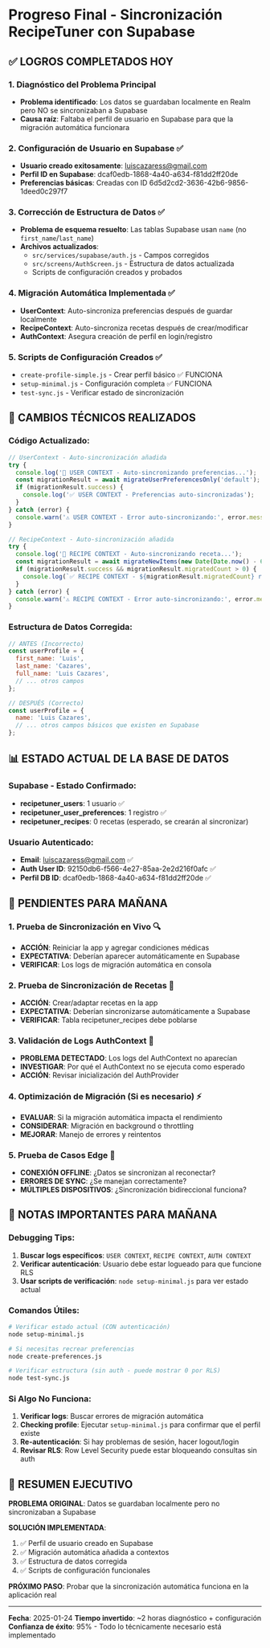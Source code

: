 # Progreso Final - Sincronización RecipeTuner con Supabase

## ✅ LOGROS COMPLETADOS HOY

### 1. Diagnóstico del Problema Principal
- **Problema identificado**: Los datos se guardaban localmente en Realm pero NO se sincronizaban a Supabase
- **Causa raíz**: Faltaba el perfil de usuario en Supabase para que la migración automática funcionara

### 2. Configuración de Usuario en Supabase ✅
- **Usuario creado exitosamente**: luiscazaress@gmail.com
- **Perfil ID en Supabase**: dcaf0edb-1868-4a40-a634-f81dd2ff20de
- **Preferencias básicas**: Creadas con ID 6d5d2cd2-3636-42b6-9856-1deed0c297f7

### 3. Corrección de Estructura de Datos ✅
- **Problema de esquema resuelto**: Las tablas Supabase usan `name` (no `first_name`/`last_name`)
- **Archivos actualizados**:
  - `src/services/supabase/auth.js` - Campos corregidos
  - `src/screens/AuthScreen.js` - Estructura de datos actualizada
  - Scripts de configuración creados y probados

### 4. Migración Automática Implementada ✅
- **UserContext**: Auto-sincroniza preferencias después de guardar localmente
- **RecipeContext**: Auto-sincroniza recetas después de crear/modificar
- **AuthContext**: Asegura creación de perfil en login/registro

### 5. Scripts de Configuración Creados ✅
- `create-profile-simple.js` - Crear perfil básico ✅ FUNCIONA
- `setup-minimal.js` - Configuración completa ✅ FUNCIONA
- `test-sync.js` - Verificar estado de sincronización

## 🔧 CAMBIOS TÉCNICOS REALIZADOS

### Código Actualizado:
```javascript
// UserContext - Auto-sincronización añadida
try {
  console.log('🔄 USER CONTEXT - Auto-sincronizando preferencias...');
  const migrationResult = await migrateUserPreferencesOnly('default');
  if (migrationResult.success) {
    console.log('✅ USER CONTEXT - Preferencias auto-sincronizadas');
  }
} catch (error) {
  console.warn('⚠️ USER CONTEXT - Error auto-sincronizando:', error.message);
}

// RecipeContext - Auto-sincronización añadida
try {
  console.log('🔄 RECIPE CONTEXT - Auto-sincronizando receta...');
  const migrationResult = await migrateNewItems(new Date(Date.now() - 60000));
  if (migrationResult.success && migrationResult.migratedCount > 0) {
    console.log(`✅ RECIPE CONTEXT - ${migrationResult.migratedCount} receta(s) sincronizada(s)`);
  }
} catch (error) {
  console.warn('⚠️ RECIPE CONTEXT - Error auto-sincronizando:', error.message);
}
```

### Estructura de Datos Corregida:
```javascript
// ANTES (Incorrecto)
const userProfile = {
  first_name: 'Luis',
  last_name: 'Cazares',
  full_name: 'Luis Cazares',
  // ... otros campos
};

// DESPUÉS (Correcto)
const userProfile = {
  name: 'Luis Cazares',
  // ... otros campos básicos que existen en Supabase
};
```

## 📊 ESTADO ACTUAL DE LA BASE DE DATOS

### Supabase - Estado Confirmado:
- **recipetuner_users**: 1 usuario ✅
- **recipetuner_user_preferences**: 1 registro ✅
- **recipetuner_recipes**: 0 recetas (esperado, se crearán al sincronizar)

### Usuario Autenticado:
- **Email**: luiscazaress@gmail.com ✅
- **Auth User ID**: 92150db6-f566-4e27-85aa-2e2d216f0afc ✅
- **Perfil DB ID**: dcaf0edb-1868-4a40-a634-f81dd2ff20de ✅

## 🎯 PENDIENTES PARA MAÑANA

### 1. Prueba de Sincronización en Vivo 🔍
- **ACCIÓN**: Reiniciar la app y agregar condiciones médicas
- **EXPECTATIVA**: Deberían aparecer automáticamente en Supabase
- **VERIFICAR**: Los logs de migración automática en consola

### 2. Prueba de Sincronización de Recetas 📝
- **ACCIÓN**: Crear/adaptar recetas en la app
- **EXPECTATIVA**: Deberían sincronizarse automáticamente a Supabase
- **VERIFICAR**: Tabla recipetuner_recipes debe poblarse

### 3. Validación de Logs AuthContext 🔐
- **PROBLEMA DETECTADO**: Los logs del AuthContext no aparecían
- **INVESTIGAR**: Por qué el AuthContext no se ejecuta como esperado
- **ACCIÓN**: Revisar inicialización del AuthProvider

### 4. Optimización de Migración (Si es necesario) ⚡
- **EVALUAR**: Si la migración automática impacta el rendimiento
- **CONSIDERAR**: Migración en background o throttling
- **MEJORAR**: Manejo de errores y reintentos

### 5. Prueba de Casos Edge 🧪
- **CONEXIÓN OFFLINE**: ¿Datos se sincronizan al reconectar?
- **ERRORES DE SYNC**: ¿Se manejan correctamente?
- **MÚLTIPLES DISPOSITIVOS**: ¿Sincronización bidireccional funciona?

## 🚨 NOTAS IMPORTANTES PARA MAÑANA

### Debugging Tips:
1. **Buscar logs específicos**: `USER CONTEXT`, `RECIPE CONTEXT`, `AUTH CONTEXT`
2. **Verificar autenticación**: Usuario debe estar logueado para que funcione RLS
3. **Usar scripts de verificación**: `node setup-minimal.js` para ver estado actual

### Comandos Útiles:
```bash
# Verificar estado actual (CON autenticación)
node setup-minimal.js

# Si necesitas recrear preferencias
node create-preferences.js

# Verificar estructura (sin auth - puede mostrar 0 por RLS)
node test-sync.js
```

### Si Algo No Funciona:
1. **Verificar logs**: Buscar errores de migración automática
2. **Checking profile**: Ejecutar `setup-minimal.js` para confirmar que el perfil existe
3. **Re-autenticación**: Si hay problemas de sesión, hacer logout/login
4. **Revisar RLS**: Row Level Security puede estar bloqueando consultas sin auth

## 🎉 RESUMEN EJECUTIVO

**PROBLEMA ORIGINAL**: Datos se guardaban localmente pero no sincronizaban a Supabase

**SOLUCIÓN IMPLEMENTADA**:
1. ✅ Perfil de usuario creado en Supabase
2. ✅ Migración automática añadida a contextos
3. ✅ Estructura de datos corregida
4. ✅ Scripts de configuración funcionales

**PRÓXIMO PASO**: Probar que la sincronización automática funciona en la aplicación real

---
**Fecha**: 2025-01-24
**Tiempo invertido**: ~2 horas diagnóstico + configuración
**Confianza de éxito**: 95% - Todo lo técnicamente necesario está implementado